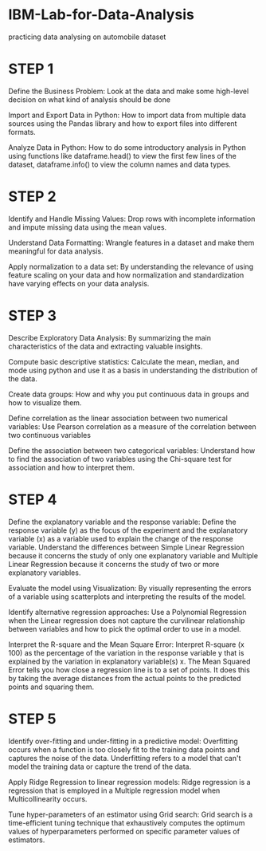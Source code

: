 # IBM-Lab-for-Data-Analysis
practicing data analysing on automobile dataset

# STEP 1
Define the Business Problem: Look at the data and make some high-level decision on what kind of analysis should be done

Import and Export Data in Python: How to import data from multiple data sources using the Pandas library and how to export files into different formats.

Analyze Data in Python: How to do some introductory analysis in Python using functions like dataframe.head() to view the first few lines of the dataset, dataframe.info() to view the column names and data types.

# STEP 2
Identify and Handle Missing Values: Drop rows with incomplete information and impute missing data using the mean values.

Understand Data Formatting: Wrangle features in a dataset and make them meaningful for data analysis.

Apply normalization to a data set: By understanding the relevance of using feature scaling on your data and how normalization and standardization have varying effects on your data analysis.

# STEP 3
Describe Exploratory Data Analysis: By summarizing the main characteristics of the data and extracting valuable insights.

Compute basic descriptive statistics: Calculate the mean, median, and mode using python and use it as a basis in understanding the distribution of the data.

Create data groups: How and why you put continuous data in groups and how to visualize them.

Define correlation as the linear association between two numerical variables: Use Pearson correlation as a measure of the correlation between two continuous variables

Define the association between two categorical variables: Understand how to find the association of two variables using the Chi-square test for association and how to interpret them.

# STEP 4
Define the explanatory variable and the response variable: Define the response variable (y) as the focus of the experiment and the explanatory variable (x) as a variable used to explain the change of the response variable. Understand the differences between Simple Linear Regression because it concerns the study of only one explanatory variable and Multiple Linear Regression because it concerns the study of two or more explanatory variables.

Evaluate the model using Visualization: By visually representing the errors of a variable using scatterplots and interpreting the results of the model.

Identify alternative regression approaches: Use a Polynomial Regression when the Linear regression does not capture the curvilinear relationship between variables and how to pick the optimal order to use in a model.

Interpret the R-square and the Mean Square Error: Interpret R-square (x 100) as the percentage of the variation in the response variable y  that is explained by the variation in explanatory variable(s) x. The Mean Squared Error tells you how close a regression line is to a set of points. It does this by taking the average distances from the actual points to the predicted points and squaring them.

# STEP 5
Identify over-fitting and under-fitting in a predictive model: Overfitting occurs when a function is too closely fit to the training data points and captures the noise of the data. Underfitting refers to a model that can't model the training data or capture the trend of the data.

Apply Ridge Regression to linear regression models: Ridge regression is a regression that is employed in a Multiple regression model when Multicollinearity occurs.

Tune hyper-parameters of an estimator using Grid search: Grid search is a time-efficient tuning technique that exhaustively computes the optimum values of hyperparameters performed on specific parameter values of estimators.


